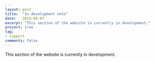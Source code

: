 ```yaml
---
layout: post
title:  "In development note"
date:   2018-08-07
excerpt: "This section of the website is currently in development."
project: true
tag:
- support
comments: false
---
```


This section of the website is currently in development.